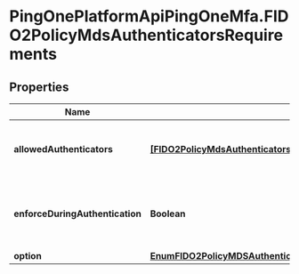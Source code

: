 # PingOnePlatformApiPingOneMfa.FIDO2PolicyMdsAuthenticatorsRequirements

## Properties

Name | Type | Description | Notes
------------ | ------------- | ------------- | -------------
**allowedAuthenticators** | [**[FIDO2PolicyMdsAuthenticatorsRequirementsAllowedAuthenticatorsInner]**](FIDO2PolicyMdsAuthenticatorsRequirementsAllowedAuthenticatorsInner.md) | If you set &#x60;mdsAuthenticatorsRequirements.option&#x60; to &#x60;SPECIFIC&#x60;, use this array to specify the authenticators that you want to allow. | [optional] 
**enforceDuringAuthentication** | **Boolean** | Set to true if you want the device characteristics related to attestation to be checked again at each authentication attempt and not just once during registration. Set to false to have them checked only at registration. | 
**option** | [**EnumFIDO2PolicyMDSAuthenticatorOption**](EnumFIDO2PolicyMDSAuthenticatorOption.md) |  | 


